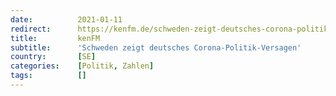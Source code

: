 ```yaml
---
date:          2021-01-11
redirect:      https://kenfm.de/schweden-zeigt-deutsches-corona-politik-versagen-von-christian-kreiss/
title:         kenFM
subtitle:      'Schweden zeigt deutsches Corona-Politik-Versagen'
country:       [SE]
categories:    [Politik, Zahlen]
tags:          []
---
```

